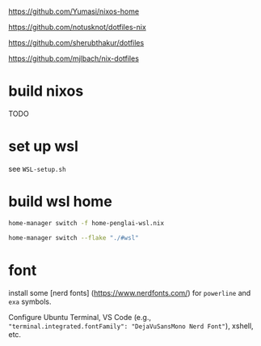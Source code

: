 #

https://github.com/Yumasi/nixos-home

https://github.com/notusknot/dotfiles-nix

https://github.com/sherubthakur/dotfiles

https://github.com/mjlbach/nix-dotfiles

# build nixos

TODO

# set up wsl

see `WSL-setup.sh`

# build wsl home

```sh
home-manager switch -f home-penglai-wsl.nix
```

```sh
home-manager switch --flake "./#wsl"
```

# font

install some [nerd fonts]
(https://www.nerdfonts.com/)
for `powerline` and `exa` symbols.

Configure Ubuntu Terminal, VS Code (e.g., `"terminal.integrated.fontFamily": "DejaVuSansMono Nerd Font"`), xshell, etc.